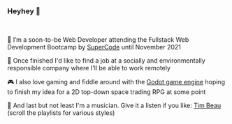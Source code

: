 ### Heyhey 👋
<br>

🌱 I’m a soon-to-be Web Developer attending the Fullstack Web Development Bootcamp by [SuperCode](https://super-code.de/) until November 2021

📡 Once finished I'd like to find a job at a socially and environmentally responsible company where I'll be able to work remotely

🎮 I also love gaming and fiddle around with the [Godot game engine](https://godotengine.org/) hoping to finish my idea for a 2D top-down space trading RPG at some point

🎹 And last but not least I'm a musician. Give it a listen if you like: [Tim Beau](https://soundcloud.com/timbeau/sets) (scroll the playlists for various styles)
